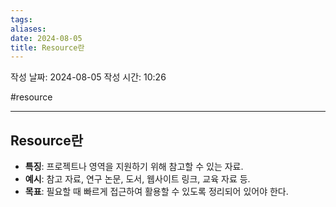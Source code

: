 ```yaml
---
tags: 
aliases: 
date: 2024-08-05
title: Resource란
---
```

작성 날짜: 2024-08-05
작성 시간: 10:26

#resource

----

## Resource란

- **특징**: 프로젝트나 영역을 지원하기 위해 참고할 수 있는 자료.
- **예시**: 참고 자료, 연구 논문, 도서, 웹사이트 링크, 교육 자료 등.
- **목표**: 필요할 때 빠르게 접근하여 활용할 수 있도록 정리되어 있어야 한다.
